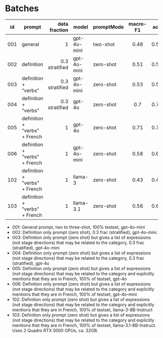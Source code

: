# Batches

| id  | prompt                        |      data fraction | model       | promptMode | macro-F1 | acc  |
|-----|-------------------------------|-------------------:|-------------|------------|:--------:|:----:|
| 001 | general                       |                  1 | gpt-4o-mini | two-shot   |   0.48   | 0.52 |
| 002 | definition                    | 0.3<br/>stratified | gpt-4o-mini | zero-shot  |   0.51   | 0.57 |
| 003 | definition + "verbs"          | 0.3<br/>stratified | gpt-4o-mini | zero-shot  |   0.53   | 0.57 |
| 004 | definition + "verbs"          | 0.3<br/>stratified | gpt-4o      | zero-shot  |   0.7    | 0.72 |
| 005 | definition + "verbs" + French |                  1 | gpt-4o      | zero-shot  |   0.71   | 0.73 |
| 006 | definition + "verbs" + French |                  1 | gpt-4o-mini | zero-shot  |   0.58   | 0.61 |
| 102 | definition + "verbs" + French |                  1 | llama-3     | zero-shot  |   0.43   | 0.49 |
| 103 | definition + "verbs" + French |                  1 | llama-3.1   | zero-shot  |   0.56   | 0.61 |


- 001: General prompt, two to three-shot, 100% testset, gpt-4o-mini
- 002: Definition only prompt (zero shot), 0.3 frac (stratified), gpt-4o-mini.
- 003: Definition only prompt (zero shot) but gives a list of expressions (not stage directions) that may be related to the category, 0.3 frac (stratified), gpt-4o-mini
- 004: Definition only prompt (zero shot) but gives a list of expressions (not stage directions) that may be related to the category, 0.3 frac (stratified), gpt-4o
- 005: Definition only prompt (zero shot) but gives a list of expressions (not stage directions) that may be related to the category and explicitly mentions that they are in French, 100% of testset, gpt-4o
- 006: Definition only prompt (zero shot) but gives a list of expressions (not stage directions) that may be related to the category and explicitly mentions that they are in French, 100% of testset, gpt-4o-mini
- 102: Definition only prompt (zero shot) but gives a list of expressions (not stage directions) that may be related to the category and explicitly mentions that they are in French, 100% of testset, llama-3-8B-Instruct
- 103: Definition only prompt (zero shot) but gives a list of expressions (not stage directions) that may be related to the category and explicitly mentions that they are in French, 100% of testset, llama-3.1-8B-Instruct. Uses 2 Quadro RTX 5000 GPUs, ca. 32GB.

